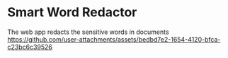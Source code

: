 # Smart Word Redactor
The web app redacts the sensitive words in documents
https://github.com/user-attachments/assets/bedbd7e2-1654-4120-bfca-c23bc6c39526

